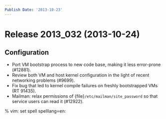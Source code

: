 ```yaml
---
Publish Date: '2013-10-23'
---
```


# Release 2013_032 (2013-10-24)

## Configuration

- Port VM bootstrap process to new code base, making it less error-prone
  (#12881).
- Review both VM and host kernel configuration in the light of recent networking
  problems (#9699).
- Fix bug that led to kernel compile failures on freshly bootstrapped VMs (RT
  91435).
- Mailman: relax permissions of {file}`/etc/mailman/site_password` so that
  service users can read it (#12922).

% vim: set spell spelllang=en:
